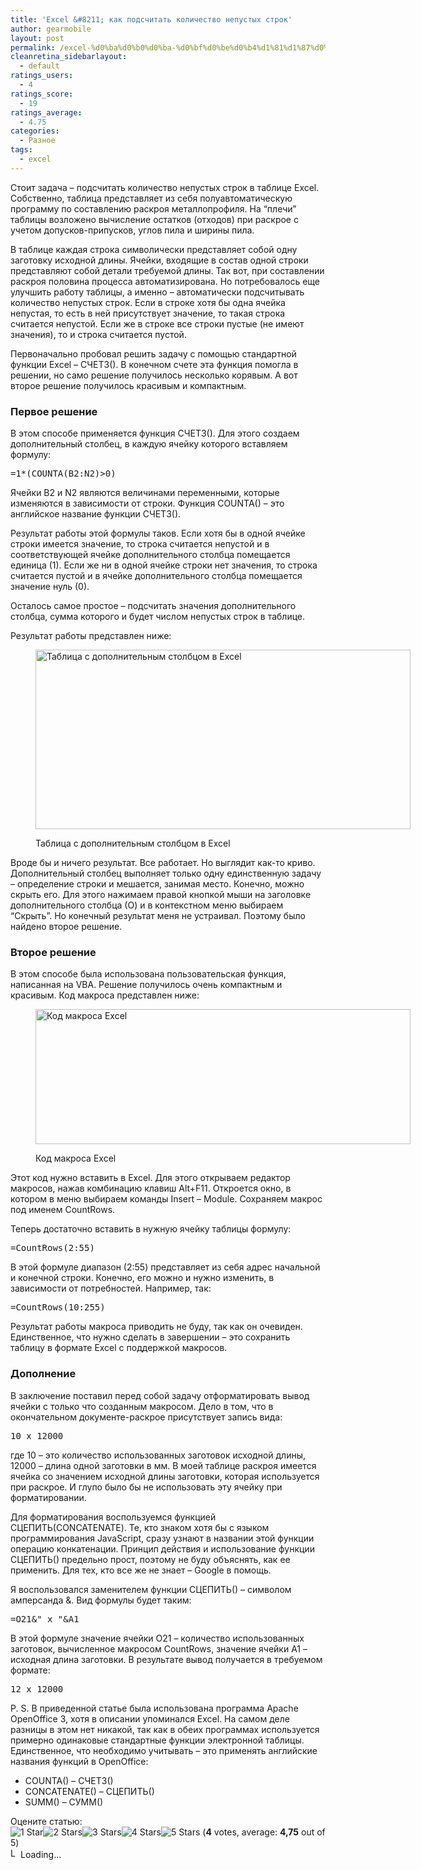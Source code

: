 ```yaml
---
title: 'Excel &#8211; как подсчитать количество непустых строк'
author: gearmobile
layout: post
permalink: /excel-%d0%ba%d0%b0%d0%ba-%d0%bf%d0%be%d0%b4%d1%81%d1%87%d0%b8%d1%82%d0%b0%d1%82%d1%8c-%d0%ba%d0%be%d0%bb%d0%b8%d1%87%d0%b5%d1%81%d1%82%d0%b2%d0%be-%d0%bd%d0%b5%d0%bf%d1%83%d1%81%d1%82%d1%8b%d1%85/
cleanretina_sidebarlayout:
  - default
ratings_users:
  - 4
ratings_score:
  - 19
ratings_average:
  - 4.75
categories:
  - Разное
tags:
  - excel
---
```

Стоит задача &#8211; подсчитать количество непустых строк в таблице Excel. Собственно, таблица представляет из себя полуавтоматическую программу по составлению раскроя металлопрофиля. На &#8220;плечи&#8221; таблицы возложено вычисление остатков (отходов) при раскрое с учетом допусков-припусков, углов пила и ширины пила.

В таблице каждая строка символически представляет собой одну заготовку исходной длины. Ячейки, входящие в состав одной строки представляют собой детали требуемой длины. Так вот, при составлении раскроя половина процесса автоматизирована. Но потребовалось еще улучшить работу таблицы, а именно &#8211; автоматически подсчитывать количество непустых строк. Если в строке хотя бы одна ячейка непустая, то есть в ней присутствует значение, то такая строка считается непустой. Если же в строке все строки пустые (не имеют значения), то и строка считается пустой.

Первоначально пробовал решить задачу с помощью стандартной функции Excel &#8211; СЧЕТЗ(). В конечном счете эта функция помогла в решении, но само решение получилось несколько корявым. А вот второе решение получилось красивым и компактным.

### Первое решение

В этом способе применяется функция СЧЕТЗ(). Для этого создаем дополнительный столбец, в каждую ячейку которого вставляем формулу:

<pre>=1*(COUNTA(B2:N2)&gt;0)</pre>

Ячейки B2 и N2 являются величинами переменными, которые изменяются в зависимости от строки. Функция COUNTA() &#8211; это английское название функции СЧЕТЗ().

Результат работы этой формулы таков. Если хотя бы в одной ячейке строки имеется значение, то строка считается непустой и в соответствующей ячейке дополнительного столбца помещается единица (1). Если же ни в одной ячейке строки нет значения, то строка считается пустой и в ячейке дополнительного столбца помещается значение нуль (0).

Осталось самое простое &#8211; подсчитать значения дополнительного столбца, сумма которого и будет числом непустых строк в таблице.

Результат работы представлен ниже:<figure id="attachment_506" style="width: 600px;" class="wp-caption aligncenter">

[<img src="http://localhost:7788/third/wp-content/uploads/2013/03/additionalcolumn2-600x287.png" alt="Таблица с дополнительным столбцом в Excel" width="600" height="287" class="size-medium wp-image-506" />][1]<figcaption class="wp-caption-text">Таблица с дополнительным столбцом в Excel</figcaption></figure> 

Вроде бы и ничего результат. Все работает. Но выглядит как-то криво. Дополнительный столбец выполняет только одну единственную задачу &#8211; определение строки и мешается, занимая место. Конечно, можно скрыть его. Для этого нажимаем правой кнопкой мыши на заголовке дополнительного столбца (О) и в контекстном меню выбираем &#8220;Скрыть&#8221;. Но конечный результат меня не устраивал. Поэтому было найдено второе решение.

### Второе решение

В этом способе была использована пользовательская функция, написанная на VBA. Решение получилось очень компактным и красивым. Код макроса представлен ниже:<figure id="attachment_507" style="width: 600px;" class="wp-caption aligncenter">

[<img src="http://localhost:7788/third/wp-content/uploads/2013/03/code-600x216.png" alt="Код макроса Excel" width="600" height="216" class="size-medium wp-image-507" />][2]<figcaption class="wp-caption-text">Код макроса Excel</figcaption></figure> 

Этот код нужно вставить в Excel. Для этого открываем редактор макросов, нажав комбинацию клавиш Alt+F11. Откроется окно, в котором в меню выбираем команды Insert &#8211; Module. Сохраняем макрос под именем CountRows.

Теперь достаточно вставить в нужную ячейку таблицы формулу:

<pre>=CountRows(2:55)</pre>

В этой формуле диапазон (2:55) представляет из себя адрес начальной и конечной строки. Конечно, его можно и нужно изменить, в зависимости от потребностей. Например, так:

<pre>=CountRows(10:255)</pre>

Результат работы макроса приводить не буду, так как он очевиден. Единственное, что нужно сделать в завершении &#8211; это сохранить таблицу в формате Excel с поддержкой макросов.

### Дополнение

В заключение поставил перед собой задачу отформатировать вывод ячейки с только что созданным макросом. Дело в том, что в окончательном документе-раскрое присутствует запись вида:

<pre>10 x 12000</pre>

где 10 &#8211; это количество использованных заготовок исходной длины, 12000 &#8211; длина одной заготовки в мм. В моей таблице раскроя имеется ячейка со значением исходной длины заготовки, которая используется при раскрое. И глупо было бы не использовать эту ячейку при форматировании.

Для форматирования воспользуемся функцией СЦЕПИТЬ(CONCATENATE). Те, кто знаком хотя бы с языком программирования JavaScript, сразу узнают в названии этой функции операцию конкатенации. Принцип действия и использование функции СЦЕПИТЬ() предельно прост, поэтому не буду объяснять, как ее применить. Для тех, кто все же не знает &#8211; Google в помощь.

Я воспользовался заменителем функции СЦЕПИТЬ() &#8211; символом амперсанда &. Вид формулы будет таким:

<pre>=O21&" x "&A1</pre>

В этой формуле значение ячейки O21 &#8211; количество использованных заготовок, вычисленное макросом CountRows, значение ячейки A1 &#8211; исходная длина заготовки. В результате вывод получается в требуемом формате:

<pre>12 x 12000</pre>

P. S. В приведенной статье была использована программа Apache OpenOffice 3, хотя в описании упоминался Excel. На самом деле разницы в этом нет никакой, так как в обеих программах используется примерно одинаковые стандартные функции электронной таблицы. Единственное, что необходимо учитывать &#8211; это применять английские названия функций в OpenOffice:

  * COUNTA() &#8211; СЧЕТЗ()
  * CONCATENATE() &#8211; СЦЕПИТЬ()
  * SUMM() &#8211; СУММ()

Оцените статью:  
<span id="post-ratings-504" class="post-ratings" data-nonce="ffbd961259"><img id="rating_504_1" src="http://localhost:7788/third/wp-content/plugins/wp-postratings/images/stars_crystal/rating_on.gif" alt="1 Star" title="1 Star" onmouseover="current_rating(504, 1, '1 Star');" onmouseout="ratings_off(4.8, 5, 0);" onclick="rate_post();" onkeypress="rate_post();" style="cursor: pointer; border: 0px;" /><img id="rating_504_2" src="http://localhost:7788/third/wp-content/plugins/wp-postratings/images/stars_crystal/rating_on.gif" alt="2 Stars" title="2 Stars" onmouseover="current_rating(504, 2, '2 Stars');" onmouseout="ratings_off(4.8, 5, 0);" onclick="rate_post();" onkeypress="rate_post();" style="cursor: pointer; border: 0px;" /><img id="rating_504_3" src="http://localhost:7788/third/wp-content/plugins/wp-postratings/images/stars_crystal/rating_on.gif" alt="3 Stars" title="3 Stars" onmouseover="current_rating(504, 3, '3 Stars');" onmouseout="ratings_off(4.8, 5, 0);" onclick="rate_post();" onkeypress="rate_post();" style="cursor: pointer; border: 0px;" /><img id="rating_504_4" src="http://localhost:7788/third/wp-content/plugins/wp-postratings/images/stars_crystal/rating_on.gif" alt="4 Stars" title="4 Stars" onmouseover="current_rating(504, 4, '4 Stars');" onmouseout="ratings_off(4.8, 5, 0);" onclick="rate_post();" onkeypress="rate_post();" style="cursor: pointer; border: 0px;" /><img id="rating_504_5" src="http://localhost:7788/third/wp-content/plugins/wp-postratings/images/stars_crystal/rating_half.gif" alt="5 Stars" title="5 Stars" onmouseover="current_rating(504, 5, '5 Stars');" onmouseout="ratings_off(4.8, 5, 0);" onclick="rate_post();" onkeypress="rate_post();" style="cursor: pointer; border: 0px;" /> (<strong>4</strong> votes, average: <strong>4,75</strong> out of 5)<br /><span class="post-ratings-text" id="ratings_504_text"></span></span><span id="post-ratings-504-loading" class="post-ratings-loading"> <img src="http://localhost:7788/third/wp-content/plugins/wp-postratings/images/loading.gif" width="16" height="16" alt="Loading..." title="Loading..." class="post-ratings-image" />Loading...</span>

 [1]: http://localhost:7788/third/wp-content/uploads/2013/03/additionalcolumn2.png
 [2]: http://localhost:7788/third/wp-content/uploads/2013/03/code.png